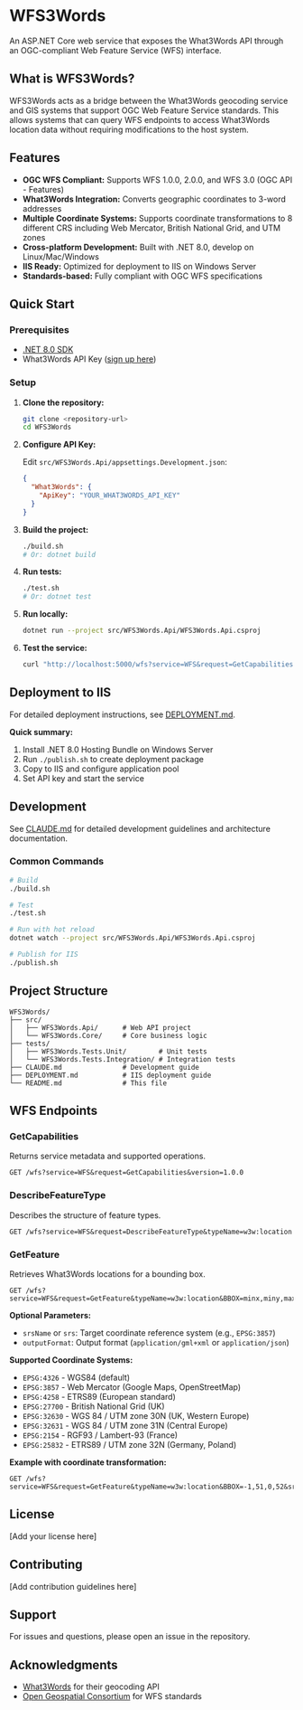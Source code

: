 # WFS3Words

An ASP.NET Core web service that exposes the What3Words API through an OGC-compliant Web Feature Service (WFS) interface.

## What is WFS3Words?

WFS3Words acts as a bridge between the What3Words geocoding service and GIS systems that support OGC Web Feature Service standards. This allows systems that can query WFS endpoints to access What3Words location data without requiring modifications to the host system.

## Features

- **OGC WFS Compliant:** Supports WFS 1.0.0, 2.0.0, and WFS 3.0 (OGC API - Features)
- **What3Words Integration:** Converts geographic coordinates to 3-word addresses
- **Multiple Coordinate Systems:** Supports coordinate transformations to 8 different CRS including Web Mercator, British National Grid, and UTM zones
- **Cross-platform Development:** Built with .NET 8.0, develop on Linux/Mac/Windows
- **IIS Ready:** Optimized for deployment to IIS on Windows Server
- **Standards-based:** Fully compliant with OGC WFS specifications

## Quick Start

### Prerequisites

- [.NET 8.0 SDK](https://dotnet.microsoft.com/download/dotnet/8.0)
- What3Words API Key ([sign up here](https://what3words.com/select-plan))

### Setup

1. **Clone the repository:**
   ```bash
   git clone <repository-url>
   cd WFS3Words
   ```

2. **Configure API Key:**

   Edit `src/WFS3Words.Api/appsettings.Development.json`:
   ```json
   {
     "What3Words": {
       "ApiKey": "YOUR_WHAT3WORDS_API_KEY"
     }
   }
   ```

3. **Build the project:**
   ```bash
   ./build.sh
   # Or: dotnet build
   ```

4. **Run tests:**
   ```bash
   ./test.sh
   # Or: dotnet test
   ```

5. **Run locally:**
   ```bash
   dotnet run --project src/WFS3Words.Api/WFS3Words.Api.csproj
   ```

6. **Test the service:**
   ```bash
   curl "http://localhost:5000/wfs?service=WFS&request=GetCapabilities"
   ```

## Deployment to IIS

For detailed deployment instructions, see [DEPLOYMENT.md](DEPLOYMENT.md).

**Quick summary:**
1. Install .NET 8.0 Hosting Bundle on Windows Server
2. Run `./publish.sh` to create deployment package
3. Copy to IIS and configure application pool
4. Set API key and start the service

## Development

See [CLAUDE.md](CLAUDE.md) for detailed development guidelines and architecture documentation.

### Common Commands

```bash
# Build
./build.sh

# Test
./test.sh

# Run with hot reload
dotnet watch --project src/WFS3Words.Api/WFS3Words.Api.csproj

# Publish for IIS
./publish.sh
```

## Project Structure

```
WFS3Words/
├── src/
│   ├── WFS3Words.Api/      # Web API project
│   └── WFS3Words.Core/     # Core business logic
├── tests/
│   ├── WFS3Words.Tests.Unit/        # Unit tests
│   └── WFS3Words.Tests.Integration/ # Integration tests
├── CLAUDE.md               # Development guide
├── DEPLOYMENT.md           # IIS deployment guide
└── README.md               # This file
```

## WFS Endpoints

### GetCapabilities
Returns service metadata and supported operations.
```
GET /wfs?service=WFS&request=GetCapabilities&version=1.0.0
```

### DescribeFeatureType
Describes the structure of feature types.
```
GET /wfs?service=WFS&request=DescribeFeatureType&typeName=w3w:location
```

### GetFeature
Retrieves What3Words locations for a bounding box.
```
GET /wfs?service=WFS&request=GetFeature&typeName=w3w:location&BBOX=minx,miny,maxx,maxy
```

**Optional Parameters:**
- `srsName` or `srs`: Target coordinate reference system (e.g., `EPSG:3857`)
- `outputFormat`: Output format (`application/gml+xml` or `application/json`)

**Supported Coordinate Systems:**
- `EPSG:4326` - WGS84 (default)
- `EPSG:3857` - Web Mercator (Google Maps, OpenStreetMap)
- `EPSG:4258` - ETRS89 (European standard)
- `EPSG:27700` - British National Grid (UK)
- `EPSG:32630` - WGS 84 / UTM zone 30N (UK, Western Europe)
- `EPSG:32631` - WGS 84 / UTM zone 31N (Central Europe)
- `EPSG:2154` - RGF93 / Lambert-93 (France)
- `EPSG:25832` - ETRS89 / UTM zone 32N (Germany, Poland)

**Example with coordinate transformation:**
```
GET /wfs?service=WFS&request=GetFeature&typeName=w3w:location&BBOX=-1,51,0,52&srsName=EPSG:3857
```

## License

[Add your license here]

## Contributing

[Add contribution guidelines here]

## Support

For issues and questions, please open an issue in the repository.

## Acknowledgments

- [What3Words](https://what3words.com/) for their geocoding API
- [Open Geospatial Consortium](https://www.ogc.org/) for WFS standards
